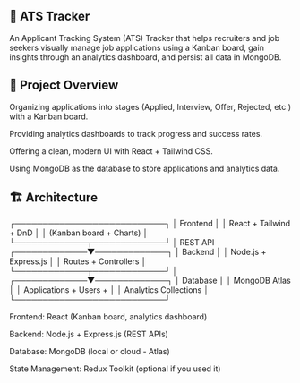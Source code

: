 ## 📌 ATS Tracker

An Applicant Tracking System (ATS) Tracker that helps recruiters and job seekers visually manage job applications using a Kanban board, gain insights through an analytics dashboard, and persist all data in MongoDB.

## 🚀 Project Overview
Organizing applications into stages (Applied, Interview, Offer, Rejected, etc.) with a Kanban board.

Providing analytics dashboards to track progress and success rates.

Offering a clean, modern UI with React + Tailwind CSS.

Using MongoDB as the database to store applications and analytics data.

## 🏗️ Architecture

┌───────────────────────────┐
│         Frontend          │
│  React + Tailwind + DnD   │
│  (Kanban board + Charts)  │
└─────────────┬─────────────┘
              │ REST API
┌─────────────▼─────────────┐
│         Backend           │
│ Node.js + Express.js      │
│ Routes + Controllers      │
└─────────────┬─────────────┘
              │
┌─────────────▼─────────────┐
│        Database           │
│       MongoDB Atlas       │
│ Applications + Users +    │
│ Analytics Collections     │
└───────────────────────────┘

Frontend: React (Kanban board, analytics dashboard)

Backend: Node.js + Express.js (REST APIs)

Database: MongoDB (local or cloud - Atlas)

State Management: Redux Toolkit (optional if you used it)
